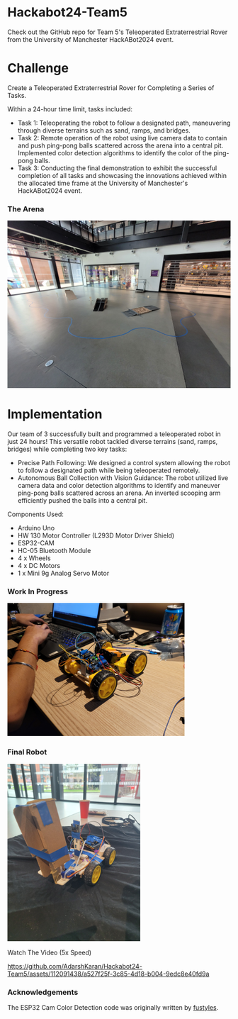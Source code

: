 # Hackabot24-Team5
Check out the GitHub repo for Team 5's Teleoperated Extraterrestrial Rover from the University of Manchester HackABot2024 event.

# Challenge
Create a Teleoperated Extraterrestrial Rover for Completing a Series of Tasks. 

Within a 24-hour time limit, tasks included:

- Task 1: Teleoperating the robot to follow a designated path, maneuvering through diverse terrains such as sand, ramps, and bridges.
- Task 2: Remote operation of the robot using live camera data to contain and push ping-pong balls scattered across the arena into a central pit. Implemented color detection algorithms to identify the color of the ping-pong balls.
- Task 3: Conducting the final demonstration to exhibit the successful completion of all tasks and showcasing the innovations achieved within the allocated time frame at the University of Manchester's HackABot2024 event.

### The Arena
<img src="https://github.com/AdarshKaran/Hackabot24-Team5/blob/main/hacakbot%20media/Arena.jpg?raw=true" width="600">



# Implementation
Our team of 3 successfully built and programmed a teleoperated robot in just 24 hours! This versatile robot tackled diverse terrains (sand, ramps, bridges) while completing two key tasks:

- Precise Path Following: We designed a control system allowing the robot to follow a designated path while being teleoperated remotely.
- Autonomous Ball Collection with Vision Guidance: The robot utilized live camera data and color detection algorithms to identify and maneuver ping-pong balls scattered across an arena. An inverted scooping arm efficiently pushed the balls into a central pit.
    
Components Used:
- Arduino Uno
- HW 130 Motor Controller (L293D Motor Driver Shield)
- ESP32-CAM
- HC-05 Bluetooth Module
- 4 x Wheels
- 4 x DC Motors
- 1 x Mini 9g Analog Servo Motor

### Work In Progress
<img src="https://github.com/AdarshKaran/Hackabot24-Team5/blob/main/hacakbot%20media/WIP1.jpg?raw=true" width="400">

### Final Robot
<img src="https://github.com/AdarshKaran/Hackabot24-Team5/blob/main/hacakbot%20media/Final.jpg?raw=true" height="400">

Watch The Video (5x Speed)

https://github.com/AdarshKaran/Hackabot24-Team5/assets/112091438/a527f25f-3c85-4d18-b004-9edc8e40fd9a

### Acknowledgements
The ESP32 Cam Color Detection code was originally written by [fustyles](https://github.com/fustyles/Arduino/tree/master/ESP32-CAM_Tracking.js).

